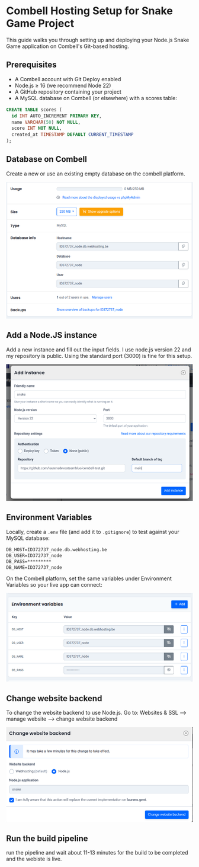 # Combell Hosting Setup for Snake Game Project

This guide walks you through setting up and deploying your Node.js Snake Game application on Combell's Git-based hosting.

## Prerequisites

- A Combell account with Git Deploy enabled
- Node.js ≥ 16 (we recommend Node 22)
- A GitHub repository containing your project
- A MySQL database on Combell (or elsewhere) with a scores table:

```SQL
CREATE TABLE scores (
  id INT AUTO_INCREMENT PRIMARY KEY,
  name VARCHAR(50) NOT NULL,
  score INT NOT NULL,
  created_at TIMESTAMP DEFAULT CURRENT_TIMESTAMP
);
```

## Database on Combell

Create a new or use an existing empty database on the combell platform.

![database](./img/database_info.png)


## Add a Node.JS instance 

Add a new instance and fill out the input fields. I use node.js version 22 and my repository is public. Using the standard port (3000) is fine for this setup.

![instance](./img/input.png)

## Environment Variables

Locally, create a `.env` file (and add it to `.gitignore`) to test against your MySQL database:

```
DB_HOST=ID372737_node.db.webhosting.be
DB_USER=ID372737_node
DB_PASS=*********
DB_NAME=ID372737_node

```

On the Combell platform, set the same variables under Environment Variables so your live app can connect:

![environment](./img/environment_variables.png)

## Change website backend

To change the website backend to use Node.js. Go to:
Websites & SSL --> manage website --> change website backend

![backend](./img/backend.png)

## Run the build pipeline

run the pipeline and wait about 11-13 minutes for the build to be completed and the webiste is live. 